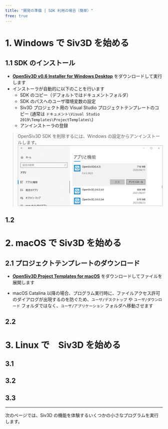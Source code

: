 ```yaml
---
title: "開発の準備 | SDK 利用の場合（簡単）"
free: true
---
```


# 1. Windows で Siv3D を始める

## 1.1 SDK のインストール

- **[OpenSiv3D v0.6 Installer for Windows Desktop](https://siv3d.jp/downloads/Siv3D/OpenSiv3D_0.6.0Installer.exe)** をダウンロードして実行します
- インストーラが自動的に以下のことを行います
  - SDK のコピー（デフォルトではドキュメントフォルダ）
  - SDK のパスへのユーザ環境変数の設定
  - Siv3D プロジェクト用の Visual Studio プロジェクトテンプレートのコピー (通常は `ドキュメント\Visual Studio 2019\Templates\ProjectTemplates\`)
  - アンインストーラの登録

> OpenSiv3D SDK を削除するには、Windows の設定からアンインストールします。
> ![](/images/doc_v6/manual/uninstall.png)

## 1.2

# 2. macOS で Siv3D を始める

## 2.1 プロジェクトテンプレートのダウンロード

- **[OpenSiv3D Project Templates for macOS](https://siv3d.jp/downloads/Siv3D/siv3d_v0.6.0_macOS.zip)** をダウンロードしてファイルを展開します

- macOS Catalina 以降の場合、プログラム実行時に、ファイルアクセス許可のダイアログが出現するのを防ぐため、`ユーザ/デスクトップ` や `ユーザ/ダウンロード` フォルダではなく、`ユーザ/アプリケーション` フォルダへ移動させます

## 2.2 


# 3. Linux で　Siv3D を始める

## 3.1


## 3.2


## 3.3


---

次のページでは、Siv3D の機能を体験するいくつかの小さなプログラムを実行します。

